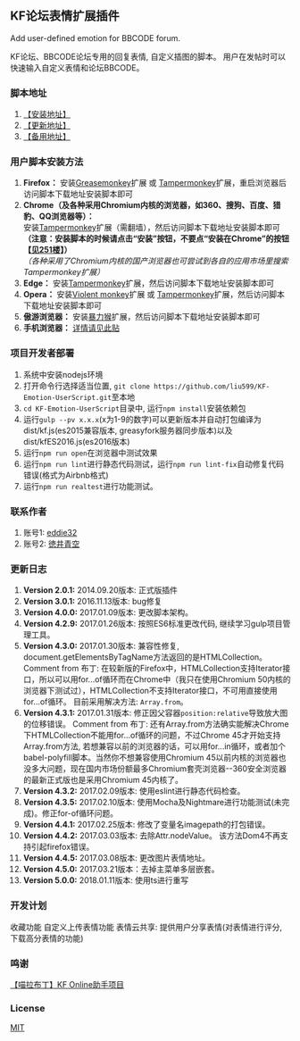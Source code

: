 ## KF论坛表情扩展插件  

Add user-defined emotion for BBCODE forum.

KF论坛、BBCODE论坛专用的回复表情, 自定义插图的脚本。 用户在发帖时可以快速输入自定义表情和论坛BBCODE。

### 脚本地址

1. [【安装地址】](https://greasyfork.org/zh-CN/scripts/5124-%E7%BB%AF%E6%9C%88%E8%A1%A8%E6%83%85%E5%A2%9E%E5%BC%BA%E6%8F%92%E4%BB%B6)
2. [【更新地址】](https://raw.githubusercontent.com/liu599/KF-Emotion-UserScript/master/dist/kf.js)
3. [【备用地址】](http://gulp.nekohand.moe/KF-Emotion-UserScript/dist/kf.js)


### 用户脚本安装方法

1. __Firefox：__ 安装[Greasemonkey](https://addons.mozilla.org/firefox/addon/greasemonkey/)扩展 或 [Tampermonkey](https://addons.mozilla.org/firefox/addon/tampermonkey/)扩展，重启浏览器后访问脚本下载地址安装脚本即可
2. __Chrome（及各种采用Chromium内核的浏览器，如360、搜狗、百度、猎豹、QQ浏览器等）：__  
安装[Tampermonkey](https://chrome.google.com/webstore/detail/tampermonkey/dhdgffkkebhmkfjojejmpbldmpobfkfo)扩展（需翻墙），然后访问脚本下载地址安装脚本即可  
__（注意：安装脚本的时候请点击“安装”按钮，不要点“安装在Chrome”的按钮【[见251楼](http://bbs.2dkf.com/read.php?tid=508450&spid=12484531)】）__  
_（各种采用了Chromium内核的国产浏览器也可尝试到各自的应用市场里搜索Tampermonkey扩展）_
3. __Edge：__ 安装[Tampermonkey](https://www.microsoft.com/store/apps/9nblggh5162s)扩展，然后访问脚本下载地址安装脚本即可
4. __Opera：__ 安装[Violent monkey](https://addons.opera.com/extensions/details/violent-monkey/)扩展 或 [Tampermonkey](https://addons.opera.com/extensions/details/tampermonkey-beta/)扩展，然后访问脚本下载地址安装脚本即可
5. __傲游浏览器：__ 安装[暴力猴](http://extension.maxthon.cn/detail/index.php?view_id=1680)扩展，然后访问脚本下载地址安装脚本即可
6. __手机浏览器：__ [详情请见此贴](http://bbs.2dkf.com/read.php?tid=509273)

### 项目开发者部署

1. 系统中安装nodejs环境
2. 打开命令行选择适当位置, `git clone https://github.com/liu599/KF-Emotion-UserScript.git`至本地
3. `cd KF-Emotion-UserScript`目录中, 运行`npm install`安装依赖包
4. 运行`gulp --pv x.x.x`(x为1-9的数字)可以更新版本并自动打包编译为dist/kf.js(es2015兼容版本, greasyfork服务器同步版本)以及dist/kfES2016.js(es2016版本)
5. 运行`npm run open`在浏览器中测试效果
6. 运行`npm run lint`进行静态代码测试，运行`npm run lint-fix`自动修复代码错误(格式为Airbnb格式)
7. 运行`npm run realtest`进行功能测试。

### 联系作者

1. 账号1: [eddie32](http://bbs.9moe.com/profile.php?uid=116467)
2. 账号2: [徳井青空](http://bbs.9moe.com/profile.php?uid=398027)


### 更新日志

1. __Version 2.0.1:__  2014.09.20版本: 正式版插件
2. __Version 3.0.1:__  2016.11.13版本: bug修复
3. __Version 4.0.0:__  2017.01.09版本: 更改脚本架构。
4. __Version 4.2.9:__  2017.01.26版本: 按照ES6标准更改代码, 继续学习gulp项目管理工具。
5. __Version 4.3.0:__  2017.01.30版本: 兼容性修复, document.getElementsByTagName方法返回的是HTMLCollection。Comment from 布丁: 在较新版的Firefox中，HTMLCollection支持Iterator接口，所以可以用for...of循环而在Chrome中（我只在使用Chromium 50内核的浏览器下测试过），HTMLCollection不支持Iterator接口，不可用直接使用for...of循环。 目前采用解决方法: `Array.from`。
6. __Version 4.3.1:__  2017.01.31版本: 修正因父容器`position:relative`导致放大图的位移错误。 Comment from 布丁: 还有Array.from方法确实能解决Chrome下HTMLCollection不能用for...of循环的问题，不过Chrome 45才开始支持Array.from方法, 若想兼容以前的浏览器的话，可以用for...in循环，或者加个babel-polyfill脚本。当然你不想兼容使用Chromium 45以前内核的浏览器也没多大问题，现在国内市场份额最多Chromium套壳浏览器--360安全浏览器的最新正式版也是采用Chromium 45内核了。
7. __Version 4.3.2:__  2017.02.09版本: 使用eslint进行静态代码检查。
8. __Version 4.3.5:__  2017.02.10版本: 使用Mocha及Nightmare进行功能测试(未完成)。修正for-of循环问题。
9. __Version 4.4.1:__  2017.02.25版本: 修改了变量名imagepath的打包错误。
10. __Version 4.4.2:__ 2017.03.03版本: 去除Attr.nodeValue。 该方法Dom4不再支持引起firefox错误。
11. __Version 4.4.5:__ 2017.03.08版本: 更改图片表情地址。
12. __Version 4.5.0:__ 2017.03.21版本：去掉主菜单多层嵌套。
13. __Version 5.0.0:__ 2018.01.11版本: 使用ts进行重写

### 开发计划

收藏功能
自定义上传表情功能
表情云共享: 提供用户分享表情(对表情进行评分, 下载高分表情的功能)

### 鸣谢

[【喵拉布丁】KF Online助手项目](https://github.com/miaolapd/KF_Online_Assistant)

### License

[MIT](http://opensource.org/licenses/MIT)
